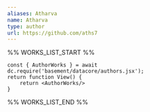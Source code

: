 ```yaml
---
aliases: Atharva
name: Atharva
type: author
url: https://github.com/aths7
---
```



%% WORKS_LIST_START %%

```datacorejsx
const { AuthorWorks } = await dc.require('basement/datacore/authors.jsx');
return function View() {
    return <AuthorWorks/>
}
```
%% WORKS_LIST_END %%